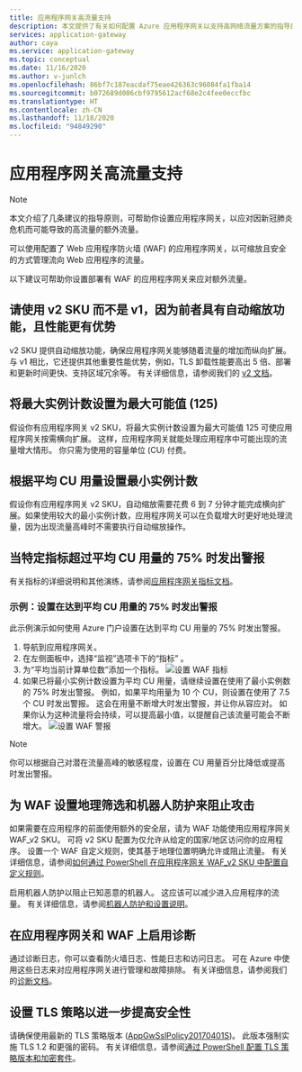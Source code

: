 ```yaml
---
title: 应用程序网关高流量支持
description: 本文提供了有关如何配置 Azure 应用程序网关以支持高网络流量方案的指导原则。
services: application-gateway
author: caya
ms.service: application-gateway
ms.topic: conceptual
ms.date: 11/16/2020
ms.author: v-junlch
ms.openlocfilehash: 86bf7c187eacdaf75eae426363c96084fa1fba14
ms.sourcegitcommit: b072689d006cbf9795612acf68e2c4fee0eccfbc
ms.translationtype: HT
ms.contentlocale: zh-CN
ms.lasthandoff: 11/18/2020
ms.locfileid: "94849290"
---
```

# <a name="application-gateway-high-traffic-support"></a>应用程序网关高流量支持

>[!NOTE]
> 本文介绍了几条建议的指导原则，可帮助你设置应用程序网关，以应对因新冠肺炎危机而可能导致的高流量的额外流量。

可以使用配置了 Web 应用程序防火墙 (WAF) 的应用程序网关，以可缩放且安全的方式管理流向 Web 应用程序的流量。

以下建议可帮助你设置部署有 WAF 的应用程序网关来应对额外流量。

## <a name="use-the-v2-sku-over-v1-for-its-autoscaling-capabilities-and-performance-benefits"></a>请使用 v2 SKU 而不是 v1，因为前者具有自动缩放功能，且性能更有优势
v2 SKU 提供自动缩放功能，确保应用程序网关能够随着流量的增加而纵向扩展。 与 v1 相比，它还提供其他重要性能优势，例如，TLS 卸载性能要高出 5 倍、部署和更新时间更快、支持区域冗余等。 有关详细信息，请参阅我们的 [v2 文档](./application-gateway-autoscaling-zone-redundant.md)。 

## <a name="set-maximum-instance-count-to-the-maximum-possible-125"></a>将最大实例计数设置为最大可能值 (125)
 
假设你有应用程序网关 v2 SKU，将最大实例计数设置为最大可能值 125 可使应用程序网关按需横向扩展。 这样，应用程序网关就能处理应用程序中可能出现的流量增大情形。 你只需为使用的容量单位 (CU) 付费。  

## <a name="set-your-minimum-instance-count-based-on-your-average-cu-usage"></a>根据平均 CU 用量设置最小实例计数

假设你有应用程序网关 v2 SKU，自动缩放需要花费 6 到 7 分钟才能完成横向扩展。如果使用较大的最小实例计数，应用程序网关可以在负载增大时更好地处理流量，因为出现流量高峰时不需要执行自动缩放操作。  

## <a name="alert-if-a-certain-metric-surpasses-75-of-average-cu-utilization"></a>当特定指标超过平均 CU 用量的 75% 时发出警报 
有关指标的详细说明和其他演练，请参阅[应用程序网关指标文档](./application-gateway-metrics.md#metrics-visualization)。 

### <a name="example-setting-up-an-alert-on-75-of-average-cu-usage"></a>示例：设置在达到平均 CU 用量的 75% 时发出警报

此示例演示如何使用 Azure 门户设置在达到平均 CU 用量的 75% 时发出警报。 
1. 导航到应用程序网关。
2. 在左侧面板中，选择“监视”选项卡下的“指标” 。 
3. 为“平均当前计算单位数”添加一个指标。 
![设置 WAF 指标](./media/application-gateway-covid-guidelines/waf-setup-metrics.png)
4. 如果已将最小实例计数设置为平均 CU 用量，请继续设置在使用了最小实例数的 75% 时发出警报。 例如，如果平均用量为 10 个 CU，则设置在使用了 7.5 个 CU 时发出警报。 这会在用量不断增大时发出警报，并让你从容应对。 如果你认为这种流量将会持续，可以提高最小值，以提醒自己该流量可能会不断增大。 
![设置 WAF 警报](./media/application-gateway-covid-guidelines/waf-setup-monitoring-alert.png)

> [!NOTE]
> 你可以根据自己对潜在流量高峰的敏感程度，设置在 CU 用量百分比降低或提高时发出警报。

## <a name="set-up-waf-with-geofiltering-and-bot-protection-to-stop-attacks"></a>为 WAF 设置地理筛选和机器人防护来阻止攻击
如果需要在应用程序的前面使用额外的安全层，请为 WAF 功能使用应用程序网关 WAF_v2 SKU。 可将 v2 SKU 配置为仅允许从给定的国家/地区访问你的应用程序。 设置一个 WAF 自定义规则，使其基于地理位置明确允许或阻止流量。 有关详细信息，请参阅[如何通过 PowerShell 在应用程序网关 WAF_v2 SKU 中配置自定义规则](configure-waf-custom-rules.md)。

启用机器人防护以阻止已知恶意的机器人。 这应该可以减少进入应用程序的流量。 有关详细信息，请参阅[机器人防护和设置说明](configure-waf-custom-rules.md)。

## <a name="turn-on-diagnostics-on-application-gateway-and-waf"></a>在应用程序网关和 WAF 上启用诊断

通过诊断日志，你可以查看防火墙日志、性能日志和访问日志。 可在 Azure 中使用这些日志来对应用程序网关进行管理和故障排除。 有关详细信息，请参阅我们的[诊断文档](./application-gateway-diagnostics.md#diagnostic-logging)。 

## <a name="set-up-an-tls-policy-for-extra-security"></a>设置 TLS 策略以进一步提高安全性
请确保使用最新的 TLS 策略版本 ([AppGwSslPolicy20170401S](./application-gateway-ssl-policy-overview.md#appgwsslpolicy20170401s))。 此版本强制实施 TLS 1.2 和更强的密码。 有关详细信息，请参阅[通过 PowerShell 配置 TLS 策略版本和加密套件](./application-gateway-configure-ssl-policy-powershell.md)。

